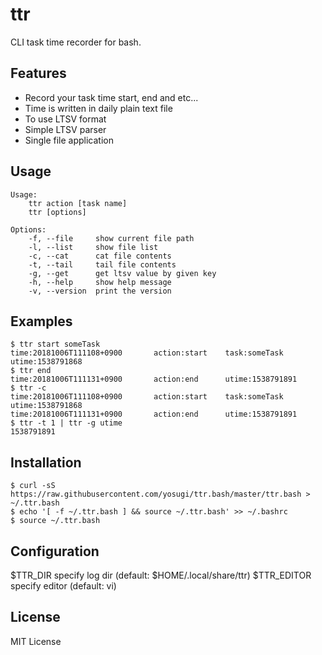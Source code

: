 # ttr

CLI task time recorder for bash.

## Features

* Record your task time start, end and etc...
* Time is written in daily plain text file
* To use LTSV format
* Simple LTSV parser
* Single file application

## Usage

```
Usage:
    ttr action [task name]
    ttr [options]

Options:
    -f, --file     show current file path
    -l, --list     show file list
    -c, --cat      cat file contents
    -t, --tail     tail file contents
    -g, --get      get ltsv value by given key
    -h, --help     show help message
    -v, --version  print the version
```

## Examples

```
$ ttr start someTask
time:20181006T111108+0900       action:start    task:someTask      utime:1538791868
$ ttr end
time:20181006T111131+0900       action:end      utime:1538791891
$ ttr -c
time:20181006T111108+0900       action:start    task:someTask      utime:1538791868
time:20181006T111131+0900       action:end      utime:1538791891
$ ttr -t 1 | ttr -g utime
1538791891
```

## Installation

```
$ curl -sS https://raw.githubusercontent.com/yosugi/ttr.bash/master/ttr.bash > ~/.ttr.bash
$ echo '[ -f ~/.ttr.bash ] && source ~/.ttr.bash' >> ~/.bashrc
$ source ~/.ttr.bash
```

## Configuration

$TTR_DIR    specify log dir (default: $HOME/.local/share/ttr)
$TTR_EDITOR specify editor (default: vi)

## License

MIT License
